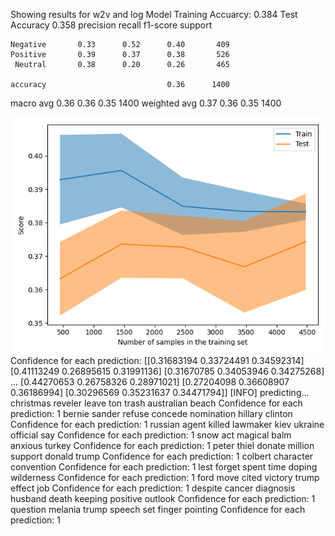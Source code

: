 
Showing results for w2v and log Model
Training Accuarcy: 0.384
Test Accuracy 0.358
              precision    recall  f1-score   support

    Negative       0.33      0.52      0.40       409
    Positive       0.39      0.37      0.38       526
     Neutral       0.38      0.20      0.26       465

    accuracy                           0.36      1400
   macro avg       0.36      0.36      0.35      1400
weighted avg       0.37      0.36      0.35      1400

![](../plots/plot_acc_20230820-1833.png)
Confidence for each prediction: [[0.31683194 0.33724491 0.34592314]
 [0.41113249 0.26895615 0.31991136]
 [0.31670785 0.34053946 0.34275268]
 ...
 [0.44270653 0.26758326 0.28971021]
 [0.27204098 0.36608907 0.36186994]
 [0.30296569 0.35231637 0.34471794]]
[INFO] predicting...
christmas reveler leave ton trash australian beach
Confidence for each prediction: 1
bernie sander refuse concede nomination hillary clinton
Confidence for each prediction: 1
russian agent killed lawmaker kiev ukraine official say
Confidence for each prediction: 1
snow act magical balm anxious turkey
Confidence for each prediction: 1
peter thiel donate million support donald trump
Confidence for each prediction: 1
colbert character convention
Confidence for each prediction: 1
lest forget spent time doping wilderness
Confidence for each prediction: 1
ford move cited victory trump effect job
Confidence for each prediction: 1
despite cancer diagnosis husband death keeping positive outlook
Confidence for each prediction: 1
question melania trump speech set finger pointing
Confidence for each prediction: 1
